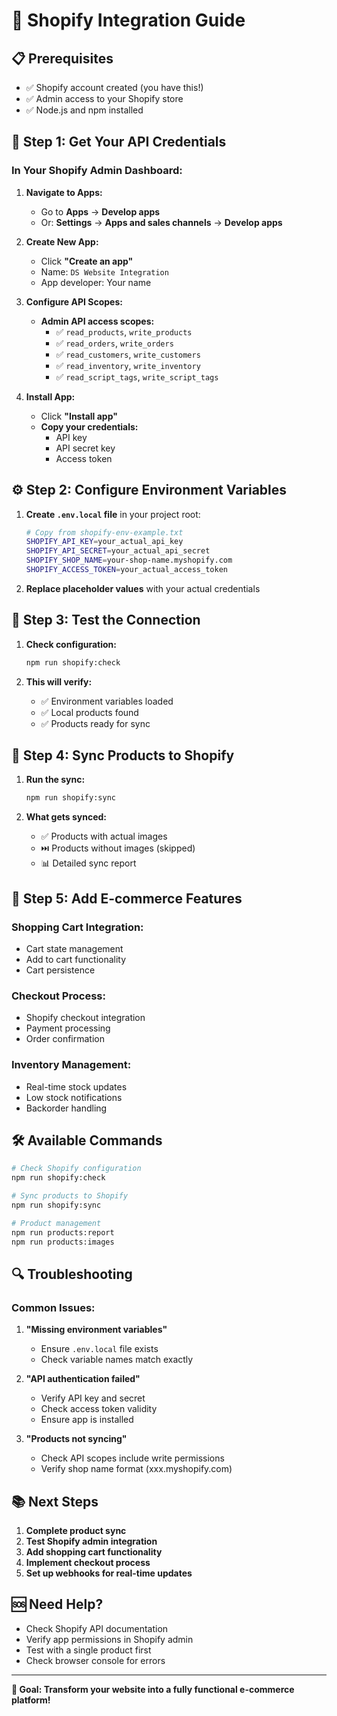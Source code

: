 <!-- Updated: 2025-08-30T20:54:08.133Z -->
# 🚀 Shopify Integration Guide

## 📋 **Prerequisites**
- ✅ Shopify account created (you have this!)
- ✅ Admin access to your Shopify store
- ✅ Node.js and npm installed

## 🔑 **Step 1: Get Your API Credentials**

### **In Your Shopify Admin Dashboard:**

1. **Navigate to Apps:**
   - Go to **Apps** → **Develop apps**
   - Or: **Settings** → **Apps and sales channels** → **Develop apps**

2. **Create New App:**
   - Click **"Create an app"**
   - Name: `DS Website Integration`
   - App developer: Your name

3. **Configure API Scopes:**
   - **Admin API access scopes:**
     - ✅ `read_products`, `write_products`
     - ✅ `read_orders`, `write_orders`
     - ✅ `read_customers`, `write_customers`
     - ✅ `read_inventory`, `write_inventory`
     - ✅ `read_script_tags`, `write_script_tags`

4. **Install App:**
   - Click **"Install app"**
   - **Copy your credentials:**
     - API key
     - API secret key
     - Access token

## ⚙️ **Step 2: Configure Environment Variables**

1. **Create `.env.local` file** in your project root:
   ```bash
   # Copy from shopify-env-example.txt
   SHOPIFY_API_KEY=your_actual_api_key
   SHOPIFY_API_SECRET=your_actual_api_secret
   SHOPIFY_SHOP_NAME=your-shop-name.myshopify.com
   SHOPIFY_ACCESS_TOKEN=your_actual_access_token
   ```

2. **Replace placeholder values** with your actual credentials

## 🧪 **Step 3: Test the Connection**

1. **Check configuration:**
   ```bash
   npm run shopify:check
   ```

2. **This will verify:**
   - ✅ Environment variables loaded
   - ✅ Local products found
   - ✅ Products ready for sync

## 🔄 **Step 4: Sync Products to Shopify**

1. **Run the sync:**
   ```bash
   npm run shopify:sync
   ```

2. **What gets synced:**
   - ✅ Products with actual images
   - ⏭️ Products without images (skipped)
   - 📊 Detailed sync report

## 📱 **Step 5: Add E-commerce Features**

### **Shopping Cart Integration:**
- Cart state management
- Add to cart functionality
- Cart persistence

### **Checkout Process:**
- Shopify checkout integration
- Payment processing
- Order confirmation

### **Inventory Management:**
- Real-time stock updates
- Low stock notifications
- Backorder handling

## 🛠️ **Available Commands**

```bash
# Check Shopify configuration
npm run shopify:check

# Sync products to Shopify
npm run shopify:sync

# Product management
npm run products:report
npm run products:images
```

## 🔍 **Troubleshooting**

### **Common Issues:**

1. **"Missing environment variables"**
   - Ensure `.env.local` file exists
   - Check variable names match exactly

2. **"API authentication failed"**
   - Verify API key and secret
   - Check access token validity
   - Ensure app is installed

3. **"Products not syncing"**
   - Check API scopes include write permissions
   - Verify shop name format (xxx.myshopify.com)

## 📚 **Next Steps**

1. **Complete product sync**
2. **Test Shopify admin integration**
3. **Add shopping cart functionality**
4. **Implement checkout process**
5. **Set up webhooks for real-time updates**

## 🆘 **Need Help?**

- Check Shopify API documentation
- Verify app permissions in Shopify admin
- Test with a single product first
- Check browser console for errors

---

**🎯 Goal: Transform your website into a fully functional e-commerce platform!**
